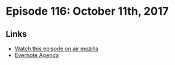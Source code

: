# Episode 116: October 11th, 2017

## Links
* [Watch this episode on air mozilla](https://air.mozilla.org/the-joy-of-coding-episode-116/)
* [Evernote Agenda](https://www.evernote.com/shard/s434/sh/fde2097a-b4ed-4144-9d70-18f51e95bc8c/d7562cdbe7f38093A)

